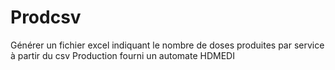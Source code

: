 # Prodcsv
Générer un fichier excel indiquant le nombre de doses produites par service à partir du csv Production fourni un automate HDMEDI
